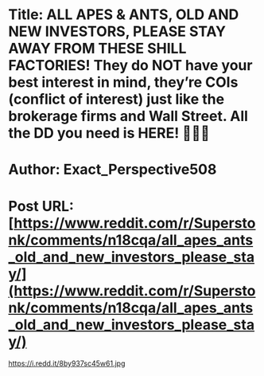 # Title: ALL APES & ANTS, OLD AND NEW INVESTORS, PLEASE STAY AWAY FROM THESE SHILL FACTORIES! They do NOT have your best interest in mind, they’re COIs (conflict of interest) just like the brokerage firms and Wall Street. All the DD you need is HERE! 🦍🦍🦍
# Author: Exact_Perspective508
# Post URL: [https://www.reddit.com/r/Superstonk/comments/n18cqa/all_apes_ants_old_and_new_investors_please_stay/](https://www.reddit.com/r/Superstonk/comments/n18cqa/all_apes_ants_old_and_new_investors_please_stay/)


https://i.redd.it/8by937sc45w61.jpg